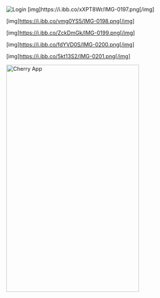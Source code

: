 <p>

<img src="https://i.ibb.co/ZNTs5Sw/IMG-0196.png" alt="Login">
[img]https://i.ibb.co/xXPT8Wr/IMG-0197.png[/img]

[img]https://i.ibb.co/vmg0YS5/IMG-0198.png[/img]

[img]https://i.ibb.co/ZckDmGk/IMG-0199.png[/img]

[img]https://i.ibb.co/fdYVD0S/IMG-0200.png[/img]

[img]https://i.ibb.co/5kt13S2/IMG-0201.png[/img]

<img src="https://i.ibb.co/dMgdT2t/IMG-0193.jpg" alt="Cherry App" width="350" height="600">

</p>
